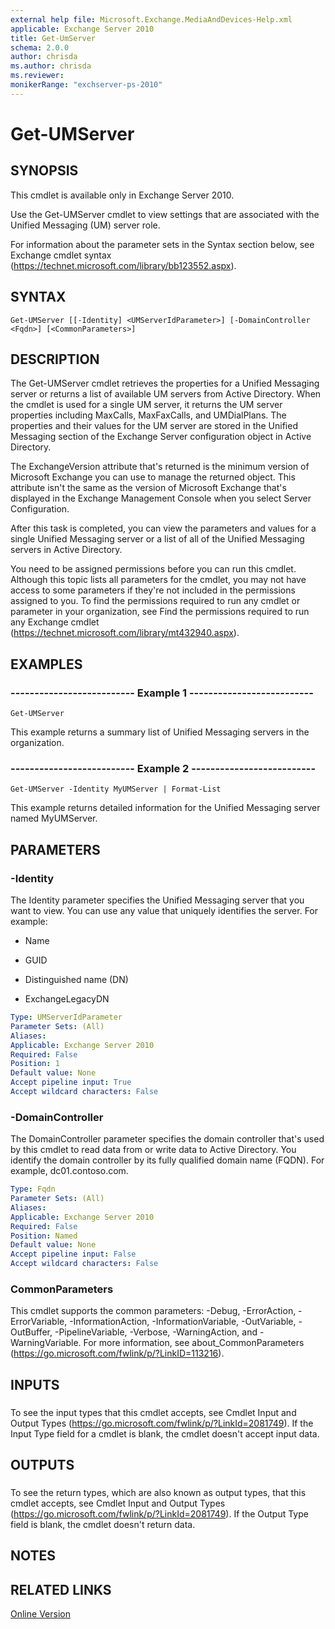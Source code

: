 ```yaml
---
external help file: Microsoft.Exchange.MediaAndDevices-Help.xml
applicable: Exchange Server 2010
title: Get-UmServer
schema: 2.0.0
author: chrisda
ms.author: chrisda
ms.reviewer:
monikerRange: "exchserver-ps-2010"
---
```


# Get-UMServer

## SYNOPSIS
This cmdlet is available only in Exchange Server 2010.

Use the Get-UMServer cmdlet to view settings that are associated with the Unified Messaging (UM) server role.

For information about the parameter sets in the Syntax section below, see Exchange cmdlet syntax (https://technet.microsoft.com/library/bb123552.aspx).

## SYNTAX

```
Get-UMServer [[-Identity] <UMServerIdParameter>] [-DomainController <Fqdn>] [<CommonParameters>]
```

## DESCRIPTION
The Get-UMServer cmdlet retrieves the properties for a Unified Messaging server or returns a list of available UM servers from Active Directory. When the cmdlet is used for a single UM server, it returns the UM server properties including MaxCalls, MaxFaxCalls, and UMDialPlans. The properties and their values for the UM server are stored in the Unified Messaging section of the Exchange Server configuration object in Active Directory.

The ExchangeVersion attribute that's returned is the minimum version of Microsoft Exchange you can use to manage the returned object. This attribute isn't the same as the version of Microsoft Exchange that's displayed in the Exchange Management Console when you select Server Configuration.

After this task is completed, you can view the parameters and values for a single Unified Messaging server or a list of all of the Unified Messaging servers in Active Directory.

You need to be assigned permissions before you can run this cmdlet. Although this topic lists all parameters for the cmdlet, you may not have access to some parameters if they're not included in the permissions assigned to you. To find the permissions required to run any cmdlet or parameter in your organization, see Find the permissions required to run any Exchange cmdlet (https://technet.microsoft.com/library/mt432940.aspx).

## EXAMPLES

### -------------------------- Example 1 --------------------------
```
Get-UMServer
```

This example returns a summary list of Unified Messaging servers in the organization.

### -------------------------- Example 2 --------------------------
```
Get-UMServer -Identity MyUMServer | Format-List
```

This example returns detailed information for the Unified Messaging server named MyUMServer.

## PARAMETERS

### -Identity
The Identity parameter specifies the Unified Messaging server that you want to view. You can use any value that uniquely identifies the server. For example:

- Name

- GUID

- Distinguished name (DN)

- ExchangeLegacyDN

```yaml
Type: UMServerIdParameter
Parameter Sets: (All)
Aliases:
Applicable: Exchange Server 2010
Required: False
Position: 1
Default value: None
Accept pipeline input: True
Accept wildcard characters: False
```

### -DomainController
The DomainController parameter specifies the domain controller that's used by this cmdlet to read data from or write data to Active Directory. You identify the domain controller by its fully qualified domain name (FQDN). For example, dc01.contoso.com.

```yaml
Type: Fqdn
Parameter Sets: (All)
Aliases:
Applicable: Exchange Server 2010
Required: False
Position: Named
Default value: None
Accept pipeline input: False
Accept wildcard characters: False
```

### CommonParameters
This cmdlet supports the common parameters: -Debug, -ErrorAction, -ErrorVariable, -InformationAction, -InformationVariable, -OutVariable, -OutBuffer, -PipelineVariable, -Verbose, -WarningAction, and -WarningVariable. For more information, see about_CommonParameters (https://go.microsoft.com/fwlink/p/?LinkID=113216).

## INPUTS

###  
To see the input types that this cmdlet accepts, see Cmdlet Input and Output Types (https://go.microsoft.com/fwlink/p/?LinkId=2081749). If the Input Type field for a cmdlet is blank, the cmdlet doesn't accept input data.

## OUTPUTS

###  
To see the return types, which are also known as output types, that this cmdlet accepts, see Cmdlet Input and Output Types (https://go.microsoft.com/fwlink/p/?LinkId=2081749). If the Output Type field is blank, the cmdlet doesn't return data.

## NOTES

## RELATED LINKS

[Online Version](https://technet.microsoft.com/library/af1f90d6-a2b1-437b-aeaa-f1324bfd0731.aspx)
